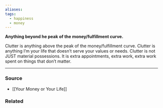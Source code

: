 ```yaml
---
aliases: 
tags:
  - happiness
  - money
---
```

**Anything beyond he peak of the money/fulfillment curve.**

Clutter is anything above the peak of the money/fulfillment curve. Clutter is anything I’m your life that doesn’t serve your values or needs. Clutter is not JUST material possessions. It is extra appointments, extra work, extra work spent on things that don’t matter.

---

### Source
- [[Your Money or Your Life]]

### Related